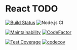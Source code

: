 # React TODO

[![Build Status](https://travis-ci.org/RubenMateus/react-todo.svg?branch=master)](https://travis-ci.org/RubenMateus/react-todo)
![Node.js CI](https://github.com/RubenMateus/react-todo/workflows/Node.js%20CI/badge.svg)

[![Maintainability](https://api.codeclimate.com/v1/badges/98a7678644daebfb3df8/maintainability)](https://codeclimate.com/github/RubenMateus/react-todo/maintainability)
[![CodeFactor](https://www.codefactor.io/repository/github/rubenmateus/react-todo/badge)](https://www.codefactor.io/repository/github/rubenmateus/react-todo)

[![Test Coverage](https://api.codeclimate.com/v1/badges/98a7678644daebfb3df8/test_coverage)](https://codeclimate.com/github/RubenMateus/react-todo/test_coverage)
[![codecov](https://codecov.io/gh/RubenMateus/react-todo/branch/master/graph/badge.svg)](https://codecov.io/gh/RubenMateus/react-todo)

